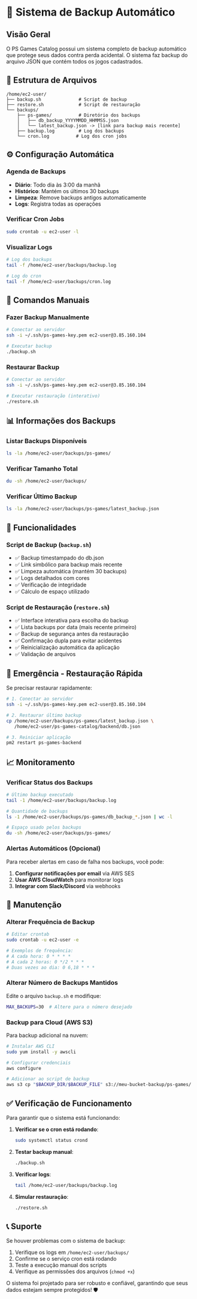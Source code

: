 # 🔄 Sistema de Backup Automático

## Visão Geral

O PS Games Catalog possui um sistema completo de backup automático que protege seus dados contra perda acidental. O sistema faz backup do arquivo JSON que contém todos os jogos cadastrados.

## 📂 Estrutura de Arquivos

```
/home/ec2-user/
├── backup.sh              # Script de backup
├── restore.sh             # Script de restauração
└── backups/
    ├── ps-games/          # Diretório dos backups
    │   ├── db_backup_YYYYMMDD_HHMMSS.json
    │   └── latest_backup.json -> [link para backup mais recente]
    ├── backup.log         # Log dos backups
    └── cron.log          # Log dos cron jobs
```

## ⚙️ Configuração Automática

### Agenda de Backups
- **Diário**: Todo dia às 3:00 da manhã
- **Histórico**: Mantém os últimos 30 backups
- **Limpeza**: Remove backups antigos automaticamente
- **Logs**: Registra todas as operações

### Verificar Cron Jobs
```bash
sudo crontab -u ec2-user -l
```

### Visualizar Logs
```bash
# Log dos backups
tail -f /home/ec2-user/backups/backup.log

# Log do cron
tail -f /home/ec2-user/backups/cron.log
```

## 🔧 Comandos Manuais

### Fazer Backup Manualmente
```bash
# Conectar ao servidor
ssh -i ~/.ssh/ps-games-key.pem ec2-user@3.85.160.104

# Executar backup
./backup.sh
```

### Restaurar Backup
```bash
# Conectar ao servidor
ssh -i ~/.ssh/ps-games-key.pem ec2-user@3.85.160.104

# Executar restauração (interativo)
./restore.sh
```

## 📊 Informações dos Backups

### Listar Backups Disponíveis
```bash
ls -la /home/ec2-user/backups/ps-games/
```

### Verificar Tamanho Total
```bash
du -sh /home/ec2-user/backups/
```

### Verificar Último Backup
```bash
ls -la /home/ec2-user/backups/ps-games/latest_backup.json
```

## 🎯 Funcionalidades

### Script de Backup (`backup.sh`)
- ✅ Backup timestampado do db.json
- ✅ Link simbólico para backup mais recente
- ✅ Limpeza automática (mantém 30 backups)
- ✅ Logs detalhados com cores
- ✅ Verificação de integridade
- ✅ Cálculo de espaço utilizado

### Script de Restauração (`restore.sh`)
- ✅ Interface interativa para escolha do backup
- ✅ Lista backups por data (mais recente primeiro)
- ✅ Backup de segurança antes da restauração
- ✅ Confirmação dupla para evitar acidentes
- ✅ Reinicialização automática da aplicação
- ✅ Validação de arquivos

## 🚨 Emergência - Restauração Rápida

Se precisar restaurar rapidamente:

```bash
# 1. Conectar ao servidor
ssh -i ~/.ssh/ps-games-key.pem ec2-user@3.85.160.104

# 2. Restaurar último backup
cp /home/ec2-user/backups/ps-games/latest_backup.json \
   /home/ec2-user/ps-games-catalog/backend/db.json

# 3. Reiniciar aplicação
pm2 restart ps-games-backend
```

## 📈 Monitoramento

### Verificar Status dos Backups
```bash
# Último backup executado
tail -1 /home/ec2-user/backups/backup.log

# Quantidade de backups
ls -1 /home/ec2-user/backups/ps-games/db_backup_*.json | wc -l

# Espaço usado pelos backups
du -sh /home/ec2-user/backups/ps-games/
```

### Alertas Automáticos (Opcional)
Para receber alertas em caso de falha nos backups, você pode:

1. **Configurar notificações por email** via AWS SES
2. **Usar AWS CloudWatch** para monitorar logs
3. **Integrar com Slack/Discord** via webhooks

## 🔧 Manutenção

### Alterar Frequência de Backup
```bash
# Editar crontab
sudo crontab -u ec2-user -e

# Exemplos de frequência:
# A cada hora: 0 * * * *
# A cada 2 horas: 0 */2 * * *
# Duas vezes ao dia: 0 6,18 * * *
```

### Alterar Número de Backups Mantidos
Edite o arquivo `backup.sh` e modifique:
```bash
MAX_BACKUPS=30  # Altere para o número desejado
```

### Backup para Cloud (AWS S3)
Para backup adicional na nuvem:

```bash
# Instalar AWS CLI
sudo yum install -y awscli

# Configurar credenciais
aws configure

# Adicionar ao script de backup
aws s3 cp "$BACKUP_DIR/$BACKUP_FILE" s3://meu-bucket-backup/ps-games/
```

## ✅ Verificação de Funcionamento

Para garantir que o sistema está funcionando:

1. **Verificar se o cron está rodando**:
   ```bash
   sudo systemctl status crond
   ```

2. **Testar backup manual**:
   ```bash
   ./backup.sh
   ```

3. **Verificar logs**:
   ```bash
   tail /home/ec2-user/backups/backup.log
   ```

4. **Simular restauração**:
   ```bash
   ./restore.sh
   ```

## 📞 Suporte

Se houver problemas com o sistema de backup:

1. Verifique os logs em `/home/ec2-user/backups/`
2. Confirme se o serviço cron está rodando
3. Teste a execução manual dos scripts
4. Verifique as permissões dos arquivos (`chmod +x`)

O sistema foi projetado para ser robusto e confiável, garantindo que seus dados estejam sempre protegidos! 🛡️ 